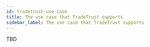 ```yaml
---
id: tradetrust-use-case
title: The use case that TradeTrust supports
sidebar_label: The use case that TradeTrust supports
---
```


TBD
